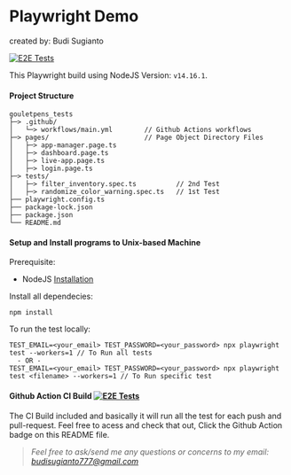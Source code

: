# Playwright Demo
created by: Budi Sugianto

[![E2E Tests](https://github.com/mcbuddy/playwright-demo/actions/workflows/main.yml/badge.svg)](https://github.com/mcbuddy/playwright-demo/actions/workflows/main.yml)

This Playwright build using NodeJS Version: `v14.16.1`.

#### Project Structure

    gouletpens_tests
    ├─> .github/
    │   └─> workflows/main.yml        // Github Actions workflows 
    ├─> pages/                        // Page Object Directory Files
    │   ├─> app-manager.page.ts
    │   ├─> dashboard.page.ts
    │   ├─> live-app.page.ts
    │   ├─> login.page.ts   
    ├─> tests/
    │   ├─> filter_inventory.spec.ts          // 2nd Test
    │   ├─> randomize_color_warning.spec.ts   // 1st Test
    ├── playwright.config.ts
    ├── package-lock.json
    ├── package.json
    └── README.md

#### Setup and Install programs to Unix-based Machine
Prerequisite:
- NodeJS [Installation](https://nodejs.org/en/download/)

Install all dependecies:
```
npm install
```

To run the test locally:
```
TEST_EMAIL=<your_email> TEST_PASSWORD=<your_password> npx playwright test --workers=1 // To Run all tests
  - OR -
TEST_EMAIL=<your_email> TEST_PASSWORD=<your_password> npx playwright test <filename> --workers=1 // To Run specific test
```

#### Github Action CI Build [![E2E Tests](https://github.com/mcbuddy/playwright-demo/actions/workflows/main.yml/badge.svg)](https://github.com/mcbuddy/playwright-demo/actions/workflows/main.yml)
The CI Build included and basically it will run all the test for each push and pull-request. 
Feel free to acess and check that out, Click the Github Action badge on this README file. 

 > *Feel free to ask/send me any questions or concerns to my email: budisugianto777@gmail.com*
